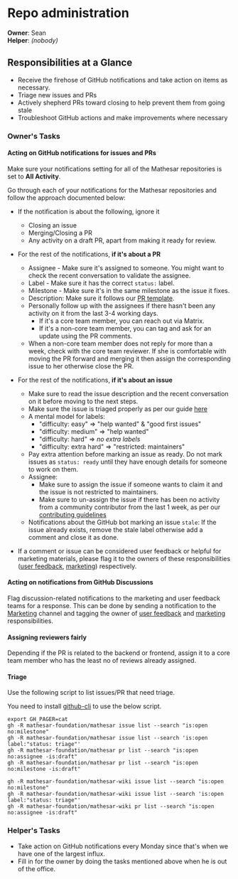 # Repo administration

**Owner**: Sean  
**Helper**: _(nobody)_

## Responsibilities at a Glance

- Receive the firehose of GitHub notifications and take action on items as necessary.
- Triage new issues and PRs
- Actively shepherd PRs toward closing to help prevent them from going stale
- Troubleshoot GitHub actions and make improvements where necessary

### Owner's Tasks

#### Acting on GitHub notifications for issues and PRs

Make sure your notifications setting for all of the Mathesar repositories is set to **All Activity**.

Go through each of your notifications for the Mathesar repositories and follow the approach documented below:

- If the notification is about the following, ignore it
    - Closing an issue
    - Merging/Closing a PR
    - Any activity on a draft PR, apart from making it ready for review.
- For the rest of the notifications, **if it's about a PR**
    - Assignee - Make sure it's assigned to someone. You might want to check the recent conversation to validate the assignee.
    - Label - Make sure it has the correct `status:` label.
    - Milestone - Make sure it's in the same milestone as the issue it fixes.
    - Description: Make sure it follows our [PR template](https://github.com/mathesar-foundation/mathesar/blob/develop/.github/PULL_REQUEST_TEMPLATE).
    - Personally follow up with the assignees if there hasn't been any activity on it from the last 3-4 working days.
        - If it's a core team member, you can reach out via Matrix.
        - If it's a non-core team member, you can tag and ask for an update using the PR comments.
    - When a non-core team member does not reply for more than a week, check with the core team reviewer. If she is comfortable with moving the PR forward and merging it then assign the corresponding issue to her otherwise close the PR.
- For the rest of the notifications, **if it's about an issue**
    - Make sure to read the issue description and the recent conversation on it before moving to the next steps.
    - Make sure the issue is triaged properly as per our guide [here](/team/guide/issue-triage)
    - A mental model for labels:
        - "difficulty: easy" => "help wanted" & "good first issues"
        - "difficulty: medium" => "help wanted"
        - "difficulty: hard" => _no extra labels_
        - "difficulty: extra hard" => "restricted: maintainers"
    - Pay extra attention before marking an issue as ready. Do not mark issues as `status: ready` until they have enough details for someone to work on them.
    - Assignee:
        - Make sure to assign the issue if someone wants to claim it and the issue is not restricted to maintainers.
        - Make sure to un-assign the issue if there has been no activity from a community contributor from the last 1 week, as per our [contributing guidelines](https://github.com/mathesar-foundation/mathesar/blob/develop/CONTRIBUTING.md)
    - Notifications about the GitHub bot marking an issue `stale`: If the issue already exists, remove the stale label otherwise add a comment and close it as done.

- If a comment or issue can be considered user feedback or helpful for marketing materials, please flag it to the owners of these responsibilities ([user feedback](/team/responsibilities/user-feedback), [marketing](/team/responsibilities/marketing.md)) respectively.

#### Acting on notifications from GitHub Discussions

Flag discussion-related notifications to the marketing and user feedback teams for a response. This can be done by sending a notification to the [Marketing](https://matrix.to/#/#marketing:matrix.mathesar.org) channel and tagging the owner of [user feedback](/team/responsibilities/user-feedback) and [marketing](/team/responsibilities/marketing.md) responsibilities.

#### Assigning reviewers fairly

Depending if the PR is related to the backend or frontend, assign it to a core team member who has the least no of reviews already assigned.

#### Triage

Use the following script to list issues/PR that need triage.

You need to install [github-cli](https://github.com/cli/cli#installation) to use the below script.

```
export GH_PAGER=cat
gh -R mathesar-foundation/mathesar issue list --search "is:open no:milestone"
gh -R mathesar-foundation/mathesar issue list --search 'is:open label:"status: triage"'
gh -R mathesar-foundation/mathesar pr list --search "is:open no:assignee -is:draft"
gh -R mathesar-foundation/mathesar pr list --search "is:open no:milestone -is:draft"

gh -R mathesar-foundation/mathesar-wiki issue list --search "is:open no:milestone"
gh -R mathesar-foundation/mathesar-wiki issue list --search 'is:open label:"status: triage"'
gh -R mathesar-foundation/mathesar-wiki pr list --search "is:open no:assignee -is:draft"
```

### Helper's Tasks
- Take action on GitHub notifications every Monday since that's when we have one of the largest influx.
- Fill in for the owner by doing the tasks mentioned above when he is out of the office.
